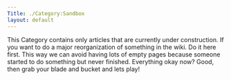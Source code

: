 ```yaml
---
Title: ./Category:Sandbox
layout: default
---
```


This Category contains only articles that are currently under
construction. If you want to do a major reorganization of something in
the wiki. Do it here first. This way we can avoid having lots of empty
pages because someone started to do something but never finished.
Everything okay now? Good, then grab your blade and bucket and lets
play!

